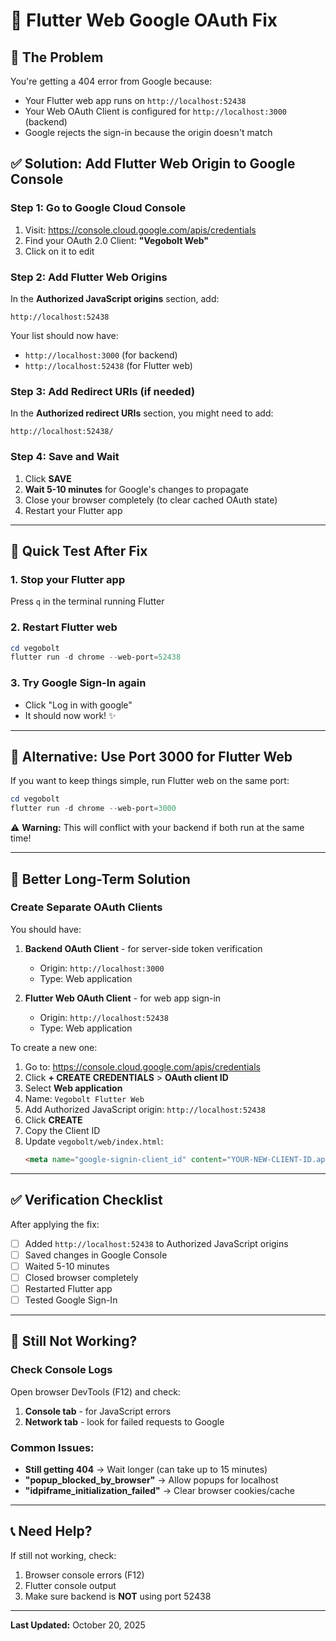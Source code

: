 # 🔧 Flutter Web Google OAuth Fix

## 🚨 The Problem
You're getting a 404 error from Google because:
- Your Flutter web app runs on `http://localhost:52438`
- Your Web OAuth Client is configured for `http://localhost:3000` (backend)
- Google rejects the sign-in because the origin doesn't match

## ✅ Solution: Add Flutter Web Origin to Google Console

### Step 1: Go to Google Cloud Console
1. Visit: https://console.cloud.google.com/apis/credentials
2. Find your OAuth 2.0 Client: **"Vegobolt Web"**
3. Click on it to edit

### Step 2: Add Flutter Web Origins
In the **Authorized JavaScript origins** section, add:
```
http://localhost:52438
```

Your list should now have:
- `http://localhost:3000` (for backend)
- `http://localhost:52438` (for Flutter web)

### Step 3: Add Redirect URIs (if needed)
In the **Authorized redirect URIs** section, you might need to add:
```
http://localhost:52438/
```

### Step 4: Save and Wait
1. Click **SAVE**
2. **Wait 5-10 minutes** for Google's changes to propagate
3. Close your browser completely (to clear cached OAuth state)
4. Restart your Flutter app

---

## 🏃 Quick Test After Fix

### 1. Stop your Flutter app
Press `q` in the terminal running Flutter

### 2. Restart Flutter web
```powershell
cd vegobolt
flutter run -d chrome --web-port=52438
```

### 3. Try Google Sign-In again
- Click "Log in with google"
- It should now work! ✨

---

## 🔄 Alternative: Use Port 3000 for Flutter Web

If you want to keep things simple, run Flutter web on the same port:

```powershell
cd vegobolt
flutter run -d chrome --web-port=3000
```

⚠️ **Warning:** This will conflict with your backend if both run at the same time!

---

## 📱 Better Long-Term Solution

### Create Separate OAuth Clients

You should have:
1. **Backend OAuth Client** - for server-side token verification
   - Origin: `http://localhost:3000`
   - Type: Web application
   
2. **Flutter Web OAuth Client** - for web app sign-in
   - Origin: `http://localhost:52438`
   - Type: Web application

To create a new one:
1. Go to: https://console.cloud.google.com/apis/credentials
2. Click **+ CREATE CREDENTIALS** > **OAuth client ID**
3. Select **Web application**
4. Name: `Vegobolt Flutter Web`
5. Add Authorized JavaScript origin: `http://localhost:52438`
6. Click **CREATE**
7. Copy the Client ID
8. Update `vegobolt/web/index.html`:
   ```html
   <meta name="google-signin-client_id" content="YOUR-NEW-CLIENT-ID.apps.googleusercontent.com">
   ```

---

## ✅ Verification Checklist

After applying the fix:
- [ ] Added `http://localhost:52438` to Authorized JavaScript origins
- [ ] Saved changes in Google Console
- [ ] Waited 5-10 minutes
- [ ] Closed browser completely
- [ ] Restarted Flutter app
- [ ] Tested Google Sign-In

---

## 🐛 Still Not Working?

### Check Console Logs
Open browser DevTools (F12) and check:
1. **Console tab** - for JavaScript errors
2. **Network tab** - look for failed requests to Google

### Common Issues:
- **Still getting 404** → Wait longer (can take up to 15 minutes)
- **"popup_blocked_by_browser"** → Allow popups for localhost
- **"idpiframe_initialization_failed"** → Clear browser cookies/cache

---

## 📞 Need Help?

If still not working, check:
1. Browser console errors (F12)
2. Flutter console output
3. Make sure backend is **NOT** using port 52438

---

**Last Updated:** October 20, 2025
